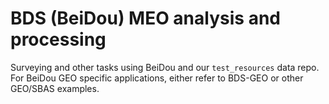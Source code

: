 BDS (BeiDou) MEO analysis and processing
========================================

Surveying and other tasks using BeiDou and our `test_resources` data repo.  
For BeiDou GEO specific applications, either refer to BDS-GEO or other GEO/SBAS examples.
